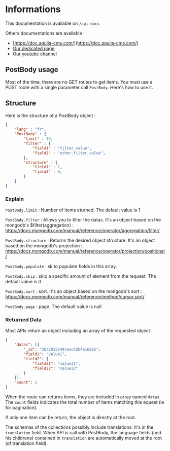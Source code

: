 # Informations

This documentation is available on `/api-docs`

Others documentations are available :

- [https://doc.aquila-cms.com/](https://doc.aquila-cms.com/)
- [Our dedicated page](https://www.aquila-cms.com/resources-documentation)
- [Our youtube channel](https://www.youtube.com/channel/UCaPllnLkB6V6Jj89i40CrgQ)

## PostBody usage

Most of the time, there are no GET routes to get items. You must use a POST route with a single parameter call <code>PostBody</code>.
Here's how to use it.

## Structure

Here is the structure of a PostBody object :

```json
{
    "lang" : "fr",
    "PostBody" : {
        "limit" : 10,
        "filter" : {
            "field1" : "filter_value",
            "field2" : "other_filter_value",
        },
        "structure" : {
            "field1" : 1,
            "field3" : 0,
        }
    }
}
```

### Explain

<code>PostBody.limit</code> : Number of items eturned. The default value is 1

<code>PostBody.filter</code> : Allows you to filter the datas. It's an object based on the mongodb's $filter(aggregation) :  <https://docs.mongodb.com/manual/reference/operator/aggregation/filter/>

<code>PostBody.structure</code> : Returns the desired object structure. It's an object based on the mongodb's projection : <https://docs.mongodb.com/manual/reference/operator/projection/positional/>

<code>PostBody.populate</code> : sk to populate fields in this array.

<code>PostBody.skip</code> : skip a specific amount of element from the request. The default value is 0

<code>PostBody.sort</code> : sort. It's an object based on the mongodb's sort : <https://docs.mongodb.com/manual/reference/method/cursor.sort/>

<code>PostBody.page</code> : page. The default value is null

### Returned Data

Most APIs return an object including an array of the requested object :

```json
{
    "datas": [{
        "_id": "5ba2015b49ceac42b4a16865",
        "field1": "value1",
        "field2": {
            "field21": "value21",
            "field22": "value22"
        }
    }],
    "count": 1
}
```

When the route can returns items, they are included in array named <code>datas</code>. The <code>count</code> fields indicates the total number of items matching this equest (ie for pagination).

If only one item can be return, the object is directly at the root.

The schemas of the collections possibly include translations. It's in the <code>translation</code> field. When API is call with PostBody, the language fields (and his childrens) contained in <code>translation</code> are automatically moved at the root (of translation field).
